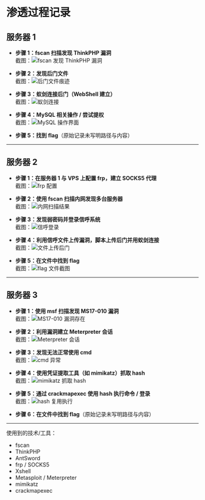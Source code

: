 # 渗透过程记录

## 服务器 1

- **步骤 1：fscan 扫描发现 ThinkPHP 漏洞**  
    截图：![fscan 发现 ThinkPHP 漏洞](./过程截图/WindowsTerminal_pBALZwAxJj.png)

- **步骤 2：发现后门文件**  
    截图：![后门文件痕迹](./过程截图/vmware_Y286YgySyC.jpg)

- **步骤 3：蚁剑连接后门（WebShell 建立）**  
    截图：![蚁剑连接](./过程截图/AntSword_dXd5WDEFd9.png)

- **步骤 4：MySQL 相关操作 / 尝试提权**  
    截图：![MySQL 操作界面](./过程截图/AntSword_Un7jM6xU9q.png)

- **步骤 5：找到 flag**（原始记录未写明路径与内容）

---

## 服务器 2

- **步骤 1：在服务器 1 与 VPS 上配置 frp，建立 SOCKS5 代理**  
    截图：![frp 配置](./过程截图/Xshell_03tTdA9PkA.png)

- **步骤 2：使用 fscan 扫描内网发现多台服务器**  
    截图：![内网扫描结果](./过程截图/AntSword_smAjc6fuDE.png)

- **步骤 3：发现弱密码并登录信呼系统**  
    截图：![信呼登录](./过程截图/vmware_ujLO88uvJ8.jpg)

- **步骤 4：利用信呼文件上传漏洞，脚本上传后门并用蚁剑连接**  
    截图：![文件上传后门](./过程截图/vmware_zlkGGN19Yr.jpg)

- **步骤 5：在文件中找到 flag**  
    截图：![flag 文件截图](./过程截图/AntSword_p2HaMKLk23.png)

---

## 服务器 3

- **步骤 1：使用 msf 扫描发现 MS17-010 漏洞**  
    截图：![MS17-010 漏洞存在](./过程截图/vmware_Gbo0EXTCfE.png)

- **步骤 2：利用漏洞建立 Meterpreter 会话**  
    截图：![Meterpreter 会话](./过程截图/vmware_EOJbYSskCz.png)

- **步骤 3：发现无法正常使用 cmd**  
    截图：![cmd 异常](./过程截图/vmware_vv6gmebzx6.jpg)

- **步骤 4：使用凭证提取工具（如 mimikatz）抓取 hash**  
    截图：![mimikatz 抓取 hash](./过程截图/vmware_EOJbYSskCz.png)

- **步骤 5：通过 crackmapexec 使用 hash 执行命令 / 登录**  
    截图：![hash 复用执行](./过程截图/vmware_jjpEavkzLv.png)

- **步骤 6：在文件中找到 flag**（原始记录未写明路径与内容）

---

使用到的技术/工具：
- fscan
- ThinkPHP
- AntSword
- frp / SOCKS5
- Xshell
- Metasploit / Meterpreter
- mimikatz
- crackmapexec